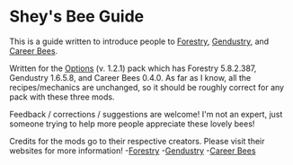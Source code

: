 # Shey's Bee Guide
This is a guide written to introduce people to [Forestry](https://minecraft.curseforge.com/projects/forestry?gameCategorySlug=mc-mods&projectID=59751), [Gendustry](https://minecraft.curseforge.com/projects/gendustry?gameCategorySlug=mc-mods&projectID=70492), and [Career Bees](https://minecraft.curseforge.com/projects/career-bees).  

Written for the [Options](https://minecraft.curseforge.com/projects/options?gameCategorySlug=modpacks&projectID=319010) (v. 1.2.1) pack which has Forestry 5.8.2.387, Gendustry 1.6.5.8, and Career Bees 0.4.0.  As far as I know, all the recipes/mechanics are unchanged, so it should be roughly correct for any pack with these three mods.

Feedback / corrections / suggestions are welcome!  I'm not an expert, just someone trying to help more people appreciate these lovely bees!

Credits for the mods go to their respective creators.  Please visit their websites for more information!
-[Forestry](https://forestryforminecraft.info/)
-[Gendustry](https://bdew.net/gendustry/)
-[Career Bees](https://minecraft.curseforge.com/projects/career-bees)
